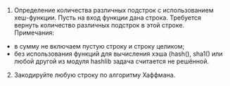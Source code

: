 1. Определение количества различных подстрок с использованием хеш-функции. Пусть на вход функции дана строка. Требуется вернуть количество различных подстрок в этой строке.
Примечания:
* в сумму не включаем пустую строку и строку целиком;
* без использования функций для вычисления хэша (hash(), sha1() или любой другой из модуля hashlib задача считается не решённой.
2. Закодируйте любую строку по алгоритму Хаффмана.